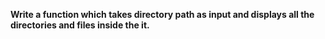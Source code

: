 **Write a function which takes directory path as input and displays all the directories and files inside the it.**
